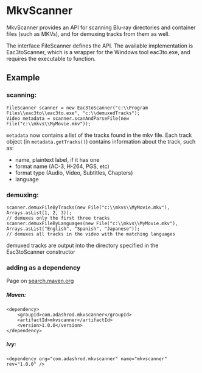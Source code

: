 # MkvScanner

MkvScanner provides an API for scanning Blu-ray directories and container files (such as MKVs), and for demuxing tracks from them as well.

The interface FileScanner defines the API. The available implementation is Eac3toScanner, which is a wrapper for the Windows tool eac3to.exe, and requires the executable to function.

## Example
### scanning:
~~~~
FileScanner scanner = new Eac3toScanner("c:\\Program Files\\eac3to\\eac3to.exe", "c:\\demuxedTracks");
Video metadata = scanner.scanAndParseFile(new File("c:\\mkvs\\MyMovie.mkv"));
~~~~

`metadata` now contains a list of the tracks found in the mkv file. Each track object (in `metadata.getTracks()`) contains information about the track, such as:
- name, plaintext label, if it has one
- format name (AC-3, H-264, PGS, etc)
- format type (Audio, Video, Subtitles, Chapters)
- language

### demuxing:
~~~~
scanner.demuxFileByTracks(new File("c:\\mkvs\\MyMovie.mkv"), Arrays.asList(1, 2, 3));
// demuxes only the first three tracks
scanner.demuxFileByLanguages(new File("c:\\mkvs\\MyMovie.mkv"), Arrays.asList("English", "Spanish", "Japanese"));
// demuxes all tracks in the video with the matching languages
~~~~
demuxed tracks are output into the directory specified in the Eac3toScanner constructor

### adding as a dependency

Page on [search.maven.org](http://search.maven.org/#artifactdetails%7Ccom.adashrod.mkvscanner%7Cmkvscanner%7C1.0.0%7Cpom)

##### Maven:
~~~~
<dependency>
    <groupId>com.adashrod.mkvscanner</groupId>
    <artifactId>mkvscanner</artifactId>
    <version>1.0.0</version>
</dependency>
~~~~
##### Ivy:
~~~~
<dependency org="com.adashrod.mkvscanner" name="mkvscanner" rev="1.0.0" />
~~~~
